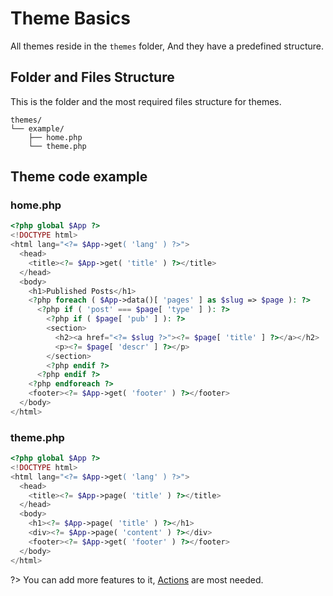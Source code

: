 # Theme Basics
All themes reside in the `themes` folder, And they have a predefined structure.


## Folder and Files Structure
This is the folder and the most required files structure for themes.     

```plain
themes/
└── example/
    ├── home.php
    └── theme.php
```


## Theme code example

### home.php

```php
<?php global $App ?>
<!DOCTYPE html>
<html lang="<?= $App->get( 'lang' ) ?>">
  <head>
    <title><?= $App->get( 'title' ) ?></title>
  </head>
  <body>
    <h1>Published Posts</h1>
    <?php foreach ( $App->data()[ 'pages' ] as $slug => $page ): ?>
      <?php if ( 'post' === $page[ 'type' ] ): ?>
        <?php if ( $page[ 'pub' ] ): ?>
        <section>
          <h2><a href="<?= $slug ?>"><?= $page[ 'title' ] ?></a></h2>
          <p><?= $page[ 'descr' ] ?></p>
        </section>
        <?php endif ?>
      <?php endif ?>
    <?php endforeach ?>
    <footer><?= $App->get( 'footer' ) ?></footer>
  </body>
</html>
```

### theme.php

```php
<?php global $App ?>
<!DOCTYPE html>
<html lang="<?= $App->get( 'lang' ) ?>">
  <head>
    <title><?= $App->page( 'title' ) ?></title>
  </head>
  <body>
    <h1><?= $App->page( 'title' ) ?></h1>
    <div><?= $App->page( 'content' ) ?></div>
    <footer><?= $App->get( 'footer' ) ?></footer>
  </body>
</html>
```

?> You can add more features to it, [Actions](https://boidcms.github.io/#/developer/actions?id=themes) are most needed.





